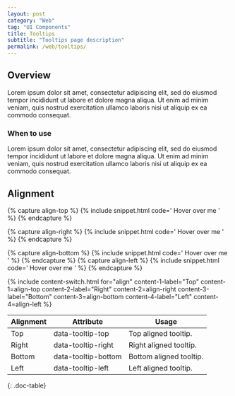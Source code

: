 ```yaml
---
layout: post
category: "Web"
tag: "UI Components"
title: Tooltips
subtitle: "Tooltips page description"
permalink: /web/tooltips/
---
```


## Overview

Lorem ipsum dolor sit amet, consectetur adipiscing elit, sed do eiusmod tempor incididunt ut labore et dolore magna aliqua. Ut enim ad minim veniam, quis nostrud exercitation ullamco laboris nisi ut aliquip ex ea commodo consequat.

### When to use

Lorem ipsum dolor sit amet, consectetur adipiscing elit, sed do eiusmod tempor incididunt ut labore et dolore magna aliqua. Ut enim ad minim veniam, quis nostrud exercitation ullamco laboris nisi ut aliquip ex ea commodo consequat.

## Alignment

<!-- Content switch -->
<!-- Content switch tab 1 -->
{% capture align-top %}
{% include snippet.html code='
<any-tag data-tooltip-top="Hello, I&#39;m a tooltip!">Hover over me</any-tag>
' %}
{% endcapture %}

{% capture align-right %}
{% include snippet.html code='
<any-tag data-tooltip-right="Hello, I&#39;m a tooltip!">Hover over me</any-tag>
' %}
{% endcapture %}

{% capture align-bottom %}
{% include snippet.html code='
<any-tag data-tooltip-bottom="Hello, I&#39;m a tooltip!">Hover over me</any-tag>
' %}
{% endcapture %}
{% capture align-left %}
{% include snippet.html code='
<any-tag data-tooltip-left="Hello, I&#39;m a tooltip!">Hover over me</any-tag>
' %}
{% endcapture %}

<!-- Render Content -->
{% include content-switch.html for="align"
           content-1-label="Top"    content-1=align-top
           content-2-label="Right"  content-2=align-right
           content-3-label="Bottom" content-3=align-bottom
           content-4-label="Left"   content-4=align-left
%}
<!-- End content switch -->

| Alignment   | Attribute                                     | Usage                   |
|-------------|-----------------------------------------------|-------------------------|
| Top         | <span class="snip">data-tooltip-top</span>    | Top aligned tooltip.    |
| Right       | <span class="snip">data-tooltip-right</span>  | Right aligned tooltip.  |
| Bottom      | <span class="snip">data-tooltip-bottom</span> | Bottom aligned tooltip. |
| Left        | <span class="snip">data-tooltip-left</span>   | Left aligned tooltip.   |
{: .doc-table}